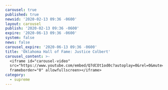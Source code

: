 ```yaml
---
carousel: true
published: true
newsid: '2020-02-13 09:36 -0600'
layout: carousel
publish: '2020-02-13 09:36 -0600'
expire: '2020-06-13 09:36 -0600'
system: false
news: false
carousel_expire: '2020-06-13 09:36 -0600'
title: 'Oklahoma Hall of Fame: Justice Colbert'
carousel_content: >-
  <iframe id="carousel-video"
  src="https://www.youtube.com/embed/Q7dCOt1od0c?autoplay=0&rel=0&mute=1&modestbranding=1"
  frameborder="0" allowfullscreen></iframe>
category:
  - supreme
---
```


